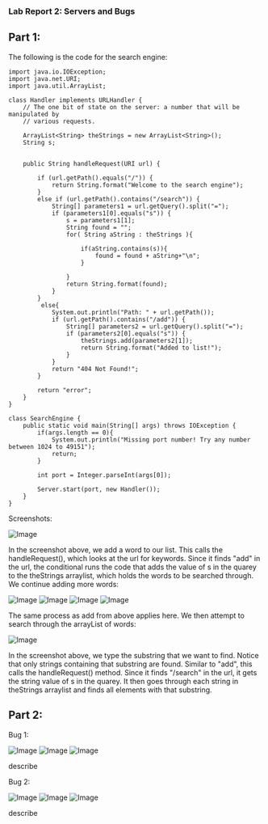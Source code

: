 ### Lab Report 2: Servers and Bugs

## Part 1:

The following is the code for the search engine:

```
import java.io.IOException;
import java.net.URI;
import java.util.ArrayList;

class Handler implements URLHandler {
    // The one bit of state on the server: a number that will be manipulated by
    // various requests.
    
    ArrayList<String> theStrings = new ArrayList<String>();
    String s;
    

    public String handleRequest(URI url) {
        
        if (url.getPath().equals("/")) {
            return String.format("Welcome to the search engine");
        }
        else if (url.getPath().contains("/search")) {
            String[] parameters1 = url.getQuery().split("=");
            if (parameters1[0].equals("s")) {
                s = parameters1[1];
                String found = "";
                for( String aString : theStrings ){

                    if(aString.contains(s)){
                        found = found + aString+"\n";
                    }

                }
                return String.format(found);
            }
        }
         else{
            System.out.println("Path: " + url.getPath());
            if (url.getPath().contains("/add")) {
                String[] parameters2 = url.getQuery().split("=");
                if (parameters2[0].equals("s")) {
                    theStrings.add(parameters2[1]);
                    return String.format("Added to list!");
                }
            }
            return "404 Not Found!";
        }
        
        return "error";
    }
}

class SearchEngine {
    public static void main(String[] args) throws IOException {
        if(args.length == 0){
            System.out.println("Missing port number! Try any number between 1024 to 49151");
            return;
        }

        int port = Integer.parseInt(args[0]);

        Server.start(port, new Handler());
    }
}
```

Screenshots:

![Image](https://amohamad1.github.io/cse15l-lab-reports/part1/add1.png)

In the screenshot above, we add a word to our list. This calls the handleRequest(), which looks at the url for keywords. Since it finds "add" in the url, the conditional runs the code that adds the value of s in the quarey to the theStrings arraylist, which holds the words to be searched through. We continue adding more words:

![Image](https://amohamad1.github.io/cse15l-lab-reports/part1/add2.png)
![Image](https://amohamad1.github.io/cse15l-lab-reports/part1/add3.png)
![Image](https://amohamad1.github.io/cse15l-lab-reports/part1/add3.png)
![Image](https://amohamad1.github.io/cse15l-lab-reports/part1/add4.png)

The same process as add from above applies here. We then attempt to search through the arrayList of words:

![Image](https://amohamad1.github.io/cse15l-lab-reports/part1/search1.png)

In the screenshot above, we type the substring that we want to find. Notice that only strings containing that substring are found. Similar to "add", this calls the handleRequest() method. Since it finds "/search" in the url, it gets the string value of s in the quarey. It then goes through each string in theStrings arraylist and finds all elements with that substring.

## Part 2:

Bug 1: 

![Image](https://amohamad1.github.io/cse15l-lab-reports/part2/test1.png)
![Image](https://amohamad1.github.io/cse15l-lab-reports/part2/test1Output.png)
![Image](https://amohamad1.github.io/cse15l-lab-reports/part2/fixedCode1.png)

describe

Bug 2:

![Image](https://amohamad1.github.io/cse15l-lab-reports/part2/test2.png)
![Image](https://amohamad1.github.io/cse15l-lab-reports/part2/test2Output.png)
![Image](https://amohamad1.github.io/cse15l-lab-reports/part2/fixedCode2.png)

describe


